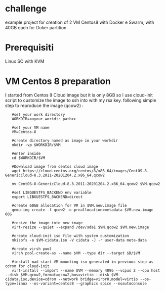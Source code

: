 # challenge
example project for creation of 2 VM Centos8 with Docker e Swarm, with 40GB each for Doker partition


# Prerequisiti
 Linux SO with KVM
 
# VM Centos 8 preparation
I started from Centos 8 Cloud image but it is only 8GB so I use cloud-init script to customize the image to ssh into with my rsa key.
following simple step to reproduce the image (qcow2) :
```
   #set your work directory
   WORKDIR=<<your_workdir_path>>
   
   #set your VM name
   VM=Centos-8
   
   #create directory named as image in your workdir
   mkdir -vp $WORKDIR/$VM
   
   #enter inside
   cd $WORKDIR/$VM

   #Download image from centos cloud image
   wget https://cloud.centos.org/centos/8/x86_64/images/CentOS-8-GenericCloud-8.3.2011-20201204.2.x86_64.qcow2

   mv CentOS-8-GenericCloud-8.3.2011-20201204.2.x86_64.qcow2 $VM.qcow2

   #set LIBGUESTFS_BACKEND env variable
   export LIBGUESTFS_BACKEND=direct
   
   #create 60GB allocation for VM in $VM.new.image file
   qemu-img create -f qcow2 -o preallocation=metadata $VM.new.image 60G

   #resize the image into new image
   virt-resize --quiet --expand /dev/sda1 $VM.qcow2 $VM.new.image
   
   #create cloud-init iso file with system customization
   mkisofs -o $VM-cidata.iso -V cidata -J -r user-data meta-data
   
   #create virsh pool
   virsh pool-create-as --name $VM --type dir --target $D/$VM
   
   #install nad start VM mounting iso generated in previous step as cdrom for cloud-init
   virt-install --import --name $VM --memory 4096 --vcpus 2 --cpu host --disk $VM.qcow2,format=qcow2,bus=virtio --disk $VM-cidata.iso,device=cdrom --network bridge=virbr0,model=virtio --os-type=linux --os-variant=centos8 --graphics spice --noautoconsole
 ```
